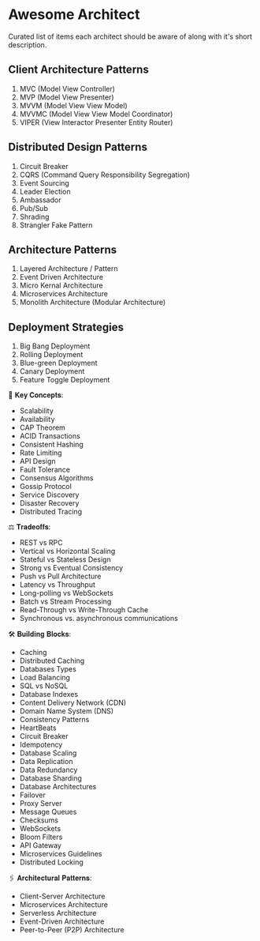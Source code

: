 # Awesome Architect

Curated list of items each architect should be aware of along with it's short description.

## Client Architecture Patterns
1. MVC (Model View Controller)
2. MVP (Model View Presenter)
3. MVVM (Model View View Model)
4. MVVMC (Model View View Model Coordinator)
5. VIPER (View Interactor Presenter Entity Router)

## Distributed Design Patterns
1. Circuit Breaker
2. CQRS (Command Query Responsibility Segregation)
3. Event Sourcing
4. Leader Election
5. Ambassador
6. Pub/Sub
7. Shrading
8. Strangler Fake Pattern

## Architecture Patterns
1. Layered Architecture / Pattern
2. Event Driven Architecture
3. Micro Kernal Architecture
4. Microservices Architecture
5. Monolith Architecture (Modular Architecture)

## Deployment Strategies
1. Big Bang Deployment
2. Rolling Deployment
3. Blue-green Deployment
4. Canary Deployment
5. Feature Toggle Deployment



📌 𝐊𝐞𝐲 𝐂𝐨𝐧𝐜𝐞𝐩𝐭𝐬:
- Scalability
- Availability
- CAP Theorem
- ACID Transactions
- Consistent Hashing
- Rate Limiting
- API Design
- Fault Tolerance
- Consensus Algorithms
- Gossip Protocol
- Service Discovery
- Disaster Recovery
- Distributed Tracing

⚖️ 𝐓𝐫𝐚𝐝𝐞𝐨𝐟𝐟𝐬:
- REST vs RPC
- Vertical vs Horizontal Scaling
- Stateful vs Stateless Design
- Strong vs Eventual Consistency
- Push vs Pull Architecture
- Latency vs Throughput
- Long-polling vs WebSockets
- Batch vs Stream Processing
- Read-Through vs Write-Through Cache
- Synchronous vs. asynchronous communications

🛠️ 𝐁𝐮𝐢𝐥𝐝𝐢𝐧𝐠 𝐁𝐥𝐨𝐜𝐤𝐬:
- Caching
- Distributed Caching
- Databases Types
- Load Balancing
- SQL vs NoSQL
- Database Indexes
- Content Delivery Network (CDN)
- Domain Name System (DNS)
- Consistency Patterns
- HeartBeats
- Circuit Breaker
- Idempotency
- Database Scaling
- Data Replication
- Data Redundancy
- Database Sharding
- Database Architectures
- Failover
- Proxy Server
- Message Queues
- Checksums
- WebSockets
- Bloom Filters
- API Gateway
- Microservices Guidelines
- Distributed Locking

🖇️ 𝐀𝐫𝐜𝐡𝐢𝐭𝐞𝐜𝐭𝐮𝐫𝐚𝐥 𝐏𝐚𝐭𝐭𝐞𝐫𝐧𝐬:
- Client-Server Architecture
- Microservices Architecture
- Serverless Architecture
- Event-Driven Architecture
- Peer-to-Peer (P2P) Architecture





